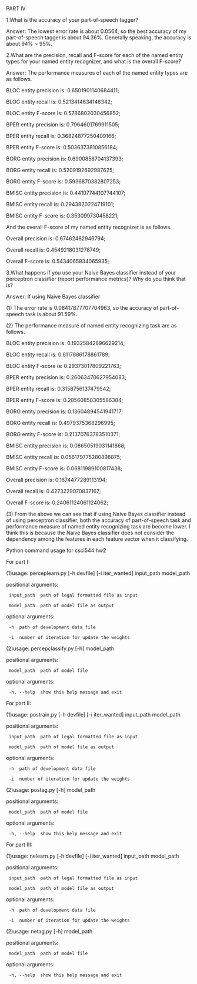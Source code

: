PART IV

1.What is the accuracy of your part-of-speech tagger?

Answer: The lowest error rate is about 0.0564, so the best accuracy of my part-of-speech tagger is about 94.36%.
Generally speaking, the accuracy is about 94% ~ 95%.

2.What are the precision, recall and F-score for each of the named entity types for your
named entity recognizer, and what is the overall F-score?

Answer: The performance measures of each of the named entity types are as follows.

BLOC entity precision is: 0.6501901140684411;

BLOC entity recall is: 0.5213414634146342;

BLOC entity F-score is: 0.5786802030456852;

BPER entity precision is: 0.7964601769911505;

BPER entity recall is: 0.36824877250409166;

BPER entity F-score is: 0.5036373810856184;

BORG entity precision is: 0.6900858704137393;

BORG entity recall is: 0.5209192692987625;

BORG entity F-score is: 0.5936870382807253;

BMISC entity precision is: 0.44107744107744107;

BMISC entity recall is: 0.2943820224719101;

BMISC entity F-score is: 0.353099730458221;

And the overall F-score of my named entity recognizer is as follows.

Overall precision is: 0.67462482946794;

Overall recall is: 0.4549218031278749;

Overall F-score is: 0.5434065934065935;

3.What happens if you use your Naive Bayes classifier instead of your perceptron classifier
(report performance metrics)? Why do you think that is?

Answer: If using Naive Bayes classifier

(1) The error rate is 0.08417877707704963, so the accuracy of part-of-speech task is about 91.59%.

(2) The performance measure of named entity recognizing task are as follows.

BLOC entity precision is: 0.19325842696629214;

BLOC entity recall is: 0.6117886178861789;

BLOC entity F-score is: 0.29373017809221763;

BPER entity precision is: 0.26063470627954083;

BPER entity recall is: 0.3158756137479542;

BPER entity F-score is: 0.28560858305586384;

BORG entity precision is: 0.13604894541941717;

BORG entity recall is: 0.4979375368296995;

BORG entity F-score is: 0.21370763783510371;

BMISC entity precision is: 0.08650519031141868;

BMISC entity recall is: 0.056179775280898875;

BMISC entity F-score is: 0.06811989100817438;

Overall precision is: 0.1674477289113194;

Overall recall is: 0.4273229070837167;

Overall F-score is: 0.24061124061124062;

(3) From the above we can see that if using Naive Bayes classifier instead of using 
perceptron classifier, both the accuracy of part-of-speech task and performance measure
of named entity recognizing task are become lower. I think this is because the Naive
Bayes classifier does not consider the dependency among the features in each feature
vector when it classifying. 



Python command usage for csci544 hw2

For part I:

(1)usage: perceplearn.py [-h devfile] [-i iter_wanted] input_path model_path

   positional arguments:
   
     input_path  path of legal formatted file as input
     
     model_path  path of model file as output
  
   optional arguments:
   
     -h  path of development data file
     
     -i  number of iteration for update the weights
     
(2)usage: percepclassify.py [-h] model_path

   positional arguments:
   
     model_path  path of model file

   optional arguments:
   
     -h, --help  show this help message and exit

For part II:

(1)usage: postrain.py [-h devfile] [-i iter_wanted] input_path model_path

   positional arguments:
   
     input_path  path of legal formatted file as input
     
     model_path  path of model file as output
  
   optional arguments:
   
     -h  path of development data file
     
     -i  number of iteration for update the weights
  
(2)usage: postag.py [-h] model_path

   positional arguments:
   
     model_path  path of model file
  
   optional arguments:
   
     -h, --help  show this help message and exit

For part III:

(1)usage: nelearn.py [-h devfile] [-i iter_wanted] input_path model_path

   positional arguments:
   
     input_path  path of legal formatted file as input
     
     model_path  path of model file as output
  
   optional arguments:
   
     -h  path of development data file
     
     -i  number of iteration for update the weights
  
(2)usage: netag.py [-h] model_path

   positional arguments:
   
     model_path  path of model file

   optional arguments:
   
     -h, --help  show this help message and exit
